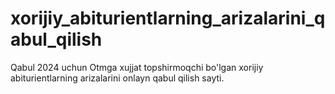 # xorijiy_abiturientlarning_arizalarini_qabul_qilish
 Qabul 2024 uchun Otmga xujjat topshirmoqchi bo'lgan xorijiy abiturientlarning arizalarini onlayn qabul qilish sayti.
